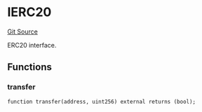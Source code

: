 # IERC20
[Git Source](https://github.com/NaniDAO/accounts/blob/4fa25bf2c7729a2efb0aebee862ab87efef9e09e/src/validators/PaymentValidator.sol)

ERC20 interface.


## Functions
### transfer


```solidity
function transfer(address, uint256) external returns (bool);
```

